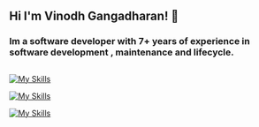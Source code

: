 ## Hi I'm Vinodh Gangadharan! 👋

### Im a software developer with 7+ years of experience in software development , maintenance and lifecycle. 

##

[![My Skills](https://skillicons.dev/icons?i=react,redux,nodejs,express,mongodb,npm,dotnet)](https://skillicons.dev)

[![My Skills](https://skillicons.dev/icons?i=js,html,css,tailwind,bootstrap)](https://skillicons.dev)

[![My Skills](https://skillicons.dev/icons?i=visualstudio,git,netlify,vite,postman)](https://skillicons.dev)

<!--
**VinodhGangadharan/VinodhGangadharan** is a ✨ _special_ ✨ repository because its `README.md` (this file) appears on your GitHub profile.

[![My Skills](https://skillicons.dev/icons?i=js,html,css,tailwind)](https://skillicons.dev)

Here are some ideas to get you started:

- 🔭 I’m currently working on ...
- 🌱 I’m currently learning ...
- 👯 I’m looking to collaborate on ...
- 🤔 I’m looking for help with ...
- 💬 Ask me about ...
- 📫 How to reach me: ...
- 😄 Pronouns: ...
- ⚡ Fun fact: ...
-->
